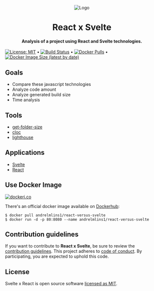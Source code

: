 <div align="center">
  <img alt="Logo" src="https://raw.githubusercontent.com/andrelmlins/react-versus-svelte/master/logo.png" />
  <h1>React x Svelte</h1>
  <h4>Analysis of a project using React and Svelte technologies.</h4>
</div>

[![License: MIT](https://img.shields.io/badge/License-MIT-yellow.svg)](https://github.com/andrelmlins/react-versus-svelte/blob/master/LICENSE) &bull; [![Build Status](https://travis-ci.com/andrelmlins/react-versus-svelte.svg?branch=master)](https://travis-ci.com/andrelmlins/react-versus-svelte) &bull; [![Docker Pulls](https://img.shields.io/docker/pulls/andrelmlins1/react-versus-svelte)](https://hub.docker.com/repository/docker/andrelmlins1/react-versus-svelte) &bull; [![Docker Image Size (latest by date)](https://img.shields.io/docker/image-size/andrelmlins1/react-versus-svelte)](https://hub.docker.com/repository/docker/andrelmlins1/react-versus-svelte)

## Goals

- Compare these javascript technologies
- Analyze code amount
- Analyze generated build size
- Time analysis

## Tools

- [get-folder-size](https://github.com/alessioalex/get-folder-size)
- [cloc](https://github.com/kentcdodds/cloc)
- [lighthouse](https://github.com/GoogleChrome/lighthouse)

## Applications

- [Svelte](https://react-versus-svelte.netlify.app/svelte/)
- [React](https://react-versus-svelte.netlify.app/react/)

## Use Docker Image

[![dockeri.co](https://dockeri.co/image/andrelmlins1/react-versus-svelte)](https://hub.docker.com/r/andrelmlins1/react-versus-svelte)

There's an official docker image available on [Dockerhub](https://hub.docker.com/r/andrelmlins1/react-versus-svelte):

```
$ docker pull andrelmlins1/react-versus-svelte
$ docker run -d -p 80:8080 --name andrelmlins1/react-versus-svelte
```

## Contribution guidelines

If you want to contribute to **React x Svelte**, be sure to review the
[contribution guidelines](CONTRIBUTING.md). This project adheres to
[code of conduct](CODE_OF_CONDUCT.md). By participating, you are expected to
uphold this code.

## License

Svelte x React is open source software [licensed as MIT](https://github.com/andrelmlins/react-versus-svelte/blob/master/LICENSE).
